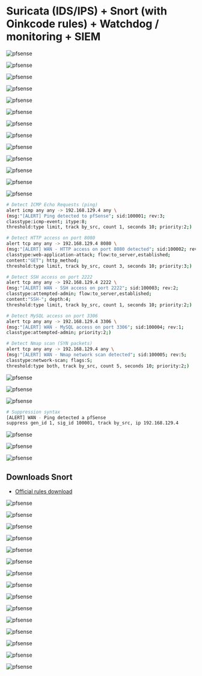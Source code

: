 # Suricata (IDS/IPS) + Snort (with Oinkcode rules) + Watchdog / monitoring + SIEM

![pfsense](/Task06-SURICATA-IDS/assets/01.png)

![pfsense](/Task06-SURICATA-IDS/assets/02.png)

![pfsense](/Task06-SURICATA-IDS/assets/02-1.png)

![pfsense](/Task06-SURICATA-IDS/assets/03.png)

![pfsense](/Task06-SURICATA-IDS/assets/04.png)

![pfsense](/Task06-SURICATA-IDS/assets/05.png)

![pfsense](/Task06-SURICATA-IDS/assets/06.png)

![pfsense](/Task06-SURICATA-IDS/assets/07.png)

![pfsense](/Task06-SURICATA-IDS/assets/08.png)

![pfsense](/Task06-SURICATA-IDS/assets/08-1.png)

![pfsense](/Task06-SURICATA-IDS/assets/09.png)

![pfsense](/Task06-SURICATA-IDS/assets/10.png)

![pfsense](/Task06-SURICATA-IDS/assets/11.png)

```sh
# Detect ICMP Echo Requests (ping)
alert icmp any any -> 192.168.129.4 any \
(msg:"[ALERT] Ping detected to pfSense"; sid:100001; rev:3;
classtype:icmp-event; itype:8;
threshold:type limit, track by_src, count 1, seconds 10; priority:2;)

# Detect HTTP access on port 8080
alert tcp any any -> 192.168.129.4 8080 \
(msg:"[ALERT] WAN - HTTP access on port 8080 detected"; sid:100002; rev:1;
classtype:web-application-attack; flow:to_server,established;
content:"GET"; http_method;
threshold:type limit, track by_src, count 3, seconds 10; priority:3;)

# Detect SSH access on port 2222
alert tcp any any -> 192.168.129.4 2222 \
(msg:"[ALERT] WAN - SSH access on port 2222"; sid:100003; rev:2;
classtype:attempted-admin; flow:to_server,established;
content:"SSH-"; depth:4;
threshold:type limit, track by_src, count 1, seconds 10; priority:2;)

# Detect MySQL access on port 3306
alert tcp any any -> 192.168.129.4 3306 \
(msg:"[ALERT] WAN - MySQL access on port 3306"; sid:100004; rev:1;
classtype:attempted-admin; priority:2;)

# Detect Nmap scan (SYN packets)
alert tcp any any -> 192.168.129.4 any \
(msg:"[ALERT] WAN - Nmap network scan detected"; sid:100005; rev:5;
classtype:network-scan; flags:S;
threshold:type both, track by_src, count 5, seconds 10; priority:2;)
```

![pfsense](/Task06-SURICATA-IDS/assets/12.png)

![pfsense](/Task06-SURICATA-IDS/assets/13.png)

![pfsense](/Task06-SURICATA-IDS/assets/14.png)

```sh
# Suppression syntax
[ALERT] WAN - Ping detected a pfSense
suppress gen_id 1, sig_id 100001, track by_src, ip 192.168.129.4
```

![pfsense](/Task06-SURICATA-IDS/assets/15.png)

![pfsense](/Task06-SURICATA-IDS/assets/16.png)

![pfsense](/Task06-SURICATA-IDS/assets/17.png)

## Downloads Snort

- [Official rules download](https://snort.org/downloads#rules)

![pfsense](/Task06-SURICATA-IDS/assets/18.png)

![pfsense](/Task06-SURICATA-IDS/assets/19.png)

![pfsense](/Task06-SURICATA-IDS/assets/20.png)

![pfsense](/Task06-SURICATA-IDS/assets/21.png)

![pfsense](/Task06-SURICATA-IDS/assets/22.png)

![pfsense](/Task06-SURICATA-IDS/assets/23.png)

![pfsense](/Task06-SURICATA-IDS/assets/24.png)

![pfsense](/Task06-SURICATA-IDS/assets/25.png)

![pfsense](/Task06-SURICATA-IDS/assets/26.png)

![pfsense](/Task06-SURICATA-IDS/assets/27.png)

![pfsense](/Task06-SURICATA-IDS/assets/28.png)

![pfsense](/Task06-SURICATA-IDS/assets/29.png)

![pfsense](/Task06-SURICATA-IDS/assets/30.png)

![pfsense](/Task06-SURICATA-IDS/assets/31.png)

![pfsense](/Task06-SURICATA-IDS/assets/32.png)
